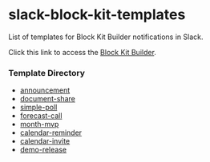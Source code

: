 # slack-block-kit-templates

List of templates for Block Kit Builder notifications in Slack.

Click this link to access the [Block Kit Builder][url].

### Template Directory

* [announcement][tmp-announcement]
* [document-share][tmp-document-share]
* [simple-poll][tmp-simple-poll]
* [forecast-call][tmp-forecast-call]
* [month-mvp][tmp-month-mvp]
* [calendar-reminder][tmp-calendar-reminder]
* [calendar-invite][tmp-calendar-invite]
* [demo-release][tmp-demo-release]

[url]: https://api.slack.com/tools/block-kit-builder

[tmp-announcement]: /templates/announcement/
[tmp-document-share]: /templates/document-share/
[tmp-simple-poll]: /templates/simple-poll/
[tmp-forecast-call]: /templates/forecast-call/
[tmp-month-mvp]: /templates/month-mvp/
[tmp-calendar-reminder]: /templates/calendar-reminder/
[tmp-calendar-invite]: /templates/calendar-invite/
[tmp-demo-release]: /templates/demo-release/
